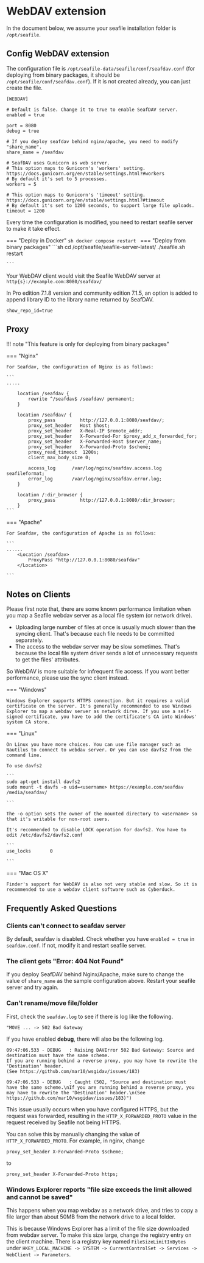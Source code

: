 # WebDAV extension

In the document below, we assume your seafile installation folder is `/opt/seafile`.

## Config WebDAV extension

The configuration file is `/opt/seafile-data/seafile/conf/seafdav.conf` (for deploying from binary packages, it should be `/opt/seafile/conf/seafdav.conf`). If it is not created already, you can just create the file.

```
[WEBDAV]

# Default is false. Change it to true to enable SeafDAV server.
enabled = true

port = 8080
debug = true

# If you deploy seafdav behind nginx/apache, you need to modify "share_name".
share_name = /seafdav

# SeafDAV uses Gunicorn as web server.
# This option maps to Gunicorn's 'workers' setting. https://docs.gunicorn.org/en/stable/settings.html?#workers
# By default it's set to 5 processes.
workers = 5

# This option maps to Gunicorn's 'timeout' setting. https://docs.gunicorn.org/en/stable/settings.html?#timeout
# By default it's set to 1200 seconds, to support large file uploads.
timeout = 1200
```

Every time the configuration is modified, you need to restart seafile server to make it take effect.

=== "Deploy in Docker"
    ```sh
    docker compose restart
    ```
=== "Deploy from binary packages"
    ```sh
    cd /opt/seafile/seafile-server-latest/
    ./seafile.sh restart

    ```

Your WebDAV client would visit the Seafile WebDAV server at `http{s}://example.com:8080/seafdav/`


In Pro edition 7.1.8 version and community edition 7.1.5, an option is added to append library ID to the library name returned by SeafDAV.

```
show_repo_id=true

```

## Proxy
!!! note "This feature is only for deploying from binary packages"

=== "Nginx"

    For Seafdav, the configuration of Nginx is as follows:

    ```
    .....

        location /seafdav {
            rewrite ^/seafdav$ /seafdav/ permanent;
        }

        location /seafdav/ {
            proxy_pass         http://127.0.0.1:8080/seafdav/;
            proxy_set_header   Host $host;
            proxy_set_header   X-Real-IP $remote_addr;
            proxy_set_header   X-Forwarded-For $proxy_add_x_forwarded_for;
            proxy_set_header   X-Forwarded-Host $server_name;
            proxy_set_header   X-Forwarded-Proto $scheme;
            proxy_read_timeout  1200s;
            client_max_body_size 0;
    ﻿
            access_log      /var/log/nginx/seafdav.access.log seafileformat;
            error_log       /var/log/nginx/seafdav.error.log;
        }

        location /:dir_browser {
            proxy_pass         http://127.0.0.1:8080/:dir_browser;
        }
    ```

=== "Apache"

    For Seafdav, the configuration of Apache is as follows:

    ```
    ......
        <Location /seafdav>
            ProxyPass "http://127.0.0.1:8080/seafdav"
        </Location>

    ```


## Notes on Clients

Please first note that, there are some known performance limitation when you map a Seafile webdav server as a local file system (or network drive).

* Uploading large number of files at once is usually much slower than the syncing client. That's because each file needs to be committed separately.
* The access to the webdav server may be slow sometimes. That's because the local file system driver sends a lot of unnecessary requests to get the files' attributes.

So WebDAV is more suitable for infrequent file access. If you want better performance, please use the sync client instead.

=== "Windows"

    Windows Explorer supports HTTPS connection. But it requires a valid certificate on the server. It's generally recommended to use Windows Explorer to map a webdav server as network dirve. If you use a self-signed certificate, you have to add the certificate's CA into Windows' system CA store.
=== "Linux"

    On Linux you have more choices. You can use file manager such as Nautilus to connect to webdav server. Or you can use davfs2 from the command line.

    To use davfs2

    ```
    sudo apt-get install davfs2
    sudo mount -t davfs -o uid=<username> https://example.com/seafdav /media/seafdav/

    ```

    The -o option sets the owner of the mounted directory to <username> so that it's writable for non-root users.

    It's recommended to disable LOCK operation for davfs2. You have to edit /etc/davfs2/davfs2.conf

    ```
    use_locks       0

    ```
=== "Mac OS X"

    Finder's support for WebDAV is also not very stable and slow. So it is recommended to use a webdav client software such as Cyberduck.

## Frequently Asked Questions

### Clients can't connect to seafdav server

By default, seafdav is disabled. Check whether you have `enabled = true` in `seafdav.conf`.
If not, modify it and restart seafile server.

### The client gets "Error: 404 Not Found"

If you deploy SeafDAV behind Nginx/Apache, make sure to change the value of `share_name` as the sample configuration above. Restart your seafile server and try again.

### Can't rename/move file/folder

First, check the `seafdav.log` to see if there is log like the following.
```
"MOVE ... -> 502 Bad Gateway
```

If you have enabled **debug**, there will also be the following log.
```
09:47:06.533 - DEBUG   : Raising DAVError 502 Bad Gateway: Source and destination must have the same scheme.
If you are running behind a reverse proxy, you may have to rewrite the 'Destination' header.
(See https://github.com/mar10/wsgidav/issues/183)

09:47:06.533 - DEBUG   : Caught (502, "Source and destination must have the same scheme.\nIf you are running behind a reverse proxy, you may have to rewrite the 'Destination' header.\n(See https://github.com/mar10/wsgidav/issues/183)")
```

This issue usually occurs when you have configured HTTPS, but the request was forwarded, resulting in the `HTTP_X_FORWARDED_PROTO` value in the request received by Seafile not being HTTPS.

You can solve this by manually changing the value of `HTTP_X_FORWARDED_PROTO`. For example, in nginx, change
```
proxy_set_header X-Forwarded-Proto $scheme;
```

to

```
proxy_set_header X-Forwarded-Proto https;
```

### Windows Explorer reports "file size exceeds the limit allowed and cannot be saved"

This happens when you map webdav as a network drive, and tries to copy a file larger than about 50MB from the network drive to a local folder.

This is because Windows Explorer has a limit of the file size downloaded from webdav server. To make this size large, change the registry entry on the client machine. There is a registry key named `FileSizeLimitInBytes` under `HKEY_LOCAL_MACHINE -> SYSTEM -> CurrentControlSet -> Services -> WebClient -> Parameters`.

